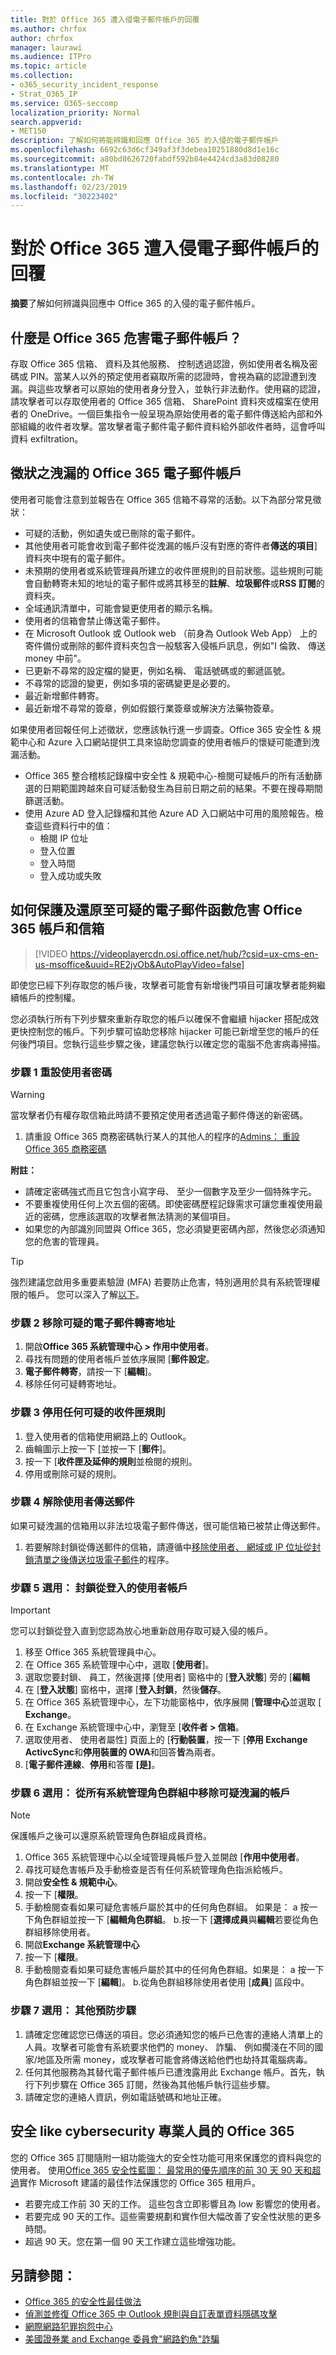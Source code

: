 ```yaml
---
title: 對於 Office 365 遭入侵電子郵件帳戶的回覆
ms.author: chrfox
author: chrfox
manager: laurawi
ms.audience: ITPro
ms.topic: article
ms.collection:
- o365_security_incident_response
- Strat_O365_IP
ms.service: O365-seccomp
localization_priority: Normal
search.appverid:
- MET150
description: 了解如何將能辨識和回應 Office 365 的入侵的電子郵件帳戶
ms.openlocfilehash: 6692c63d6cf349af3f3debea10251880d8d1e16c
ms.sourcegitcommit: a80bd8626720fabdf592b84e4424cd3a83d08280
ms.translationtype: MT
ms.contentlocale: zh-TW
ms.lasthandoff: 02/23/2019
ms.locfileid: "30223402"
---
```

# <a name="responding-to-a-compromised-email-account-in-office-365"></a>對於 Office 365 遭入侵電子郵件帳戶的回覆

**摘要**了解如何辨識與回應中 Office 365 的入侵的電子郵件帳戶。

## <a name="what-is-a-compromised-email-account-in-office-365"></a>什麼是 Office 365 危害電子郵件帳戶？
存取 Office 365 信箱、 資料及其他服務、 控制透過認證，例如使用者名稱及密碼或 PIN。當某人以外的預定使用者竊取所需的認證時，會視為竊的認證遭到洩漏。與這些攻擊者可以原始的使用者身分登入，並執行非法動作。使用竊的認證，請攻擊者可以存取使用者的 Office 365 信箱、 SharePoint 資料夾或檔案在使用者的 OneDrive。一個巨集指令一般呈現為原始使用者的電子郵件傳送給內部和外部組織的收件者攻擊。當攻擊者電子郵件電子郵件資料給外部收件者時，這會呼叫資料 exfiltration。

## <a name="symptoms-of-a-compromised-office-365-email-account"></a>徵狀之洩漏的 Office 365 電子郵件帳戶
使用者可能會注意到並報告在 Office 365 信箱不尋常的活動。以下為部分常見徵狀：
- 可疑的活動，例如遺失或已刪除的電子郵件。
- 其他使用者可能會收到電子郵件從洩漏的帳戶沒有對應的寄件者**傳送的項目**] 資料夾中現有的電子郵件。
- 未預期的使用者或系統管理員所建立的收件匣規則的目前狀態。這些規則可能會自動轉寄未知的地址的電子郵件或將其移至的**註解**、**垃圾郵件**或**RSS 訂閱**的資料夾。
- 全域通訊清單中，可能會變更使用者的顯示名稱。
- 使用者的信箱會禁止傳送電子郵件。
- 在 Microsoft Outlook 或 Outlook web （前身為 Outlook Web App） 上的寄件備份或刪除的郵件資料夾包含一般駭客入侵帳戶訊息，例如"I 倫敦、 傳送 money 中前"。
- 已更新不尋常的設定檔的變更，例如名稱、 電話號碼或的郵遞區號。
- 不尋常的認證的變更，例如多項的密碼變更是必要的。
- 最近新增郵件轉寄。
- 最近新增不尋常的簽章，例如假銀行業簽章或解決方法藥物簽章。

如果使用者回報任何上述徵狀，您應該執行進一步調查。Office 365 安全性 & 規範中心和 Azure 入口網站提供工具來協助您調查的使用者帳戶的懷疑可能遭到洩漏活動。
- Office 365 整合稽核記錄檔中安全性 & 規範中心-檢閱可疑帳戶的所有活動篩選的日期範圍跨越來自可疑活動發生為目前日期之前的結果。不要在搜尋期間篩選活動。
- 使用 Azure AD 登入記錄檔和其他 Azure AD 入口網站中可用的風險報告。檢查這些資料行中的值：
    - 檢閱 IP 位址
    - 登入位置
    - 登入時間
    - 登入成功或失敗

## <a name="how-to-secure-and-restore-email-function-to-a-suspected-compromised-office-365-account-and-mailbox"></a>如何保護及還原至可疑的電子郵件函數危害 Office 365 帳戶和信箱

> [!VIDEO https://videoplayercdn.osi.office.net/hub/?csid=ux-cms-en-us-msoffice&uuid=RE2jvOb&AutoPlayVideo=false]

即使您已經下列存取您的帳戶後，攻擊者可能會有新增後門項目可讓攻擊者能夠繼續帳戶的控制權。

您必須執行所有下列步驟來重新存取您的帳戶以確保不會繼續 hijacker 搭配成效更快控制您的帳戶。下列步驟可協助您移除 hijacker 可能已新增至您的帳戶的任何後門項目。您執行這些步驟之後，建議您執行以確定您的電腦不危害病毒掃描。

### <a name="step-1-reset-the-users-password"></a>步驟 1 重設使用者密碼
> [!WARNING]
> 當攻擊者仍有權存取信箱此時請不要預定使用者透過電子郵件傳送的新密碼。

1. 請重設 Office 365 商務密碼執行某人的其他人的程序的[Admins： 重設 Office 365 商務密碼](https://support.office.com/article/admins-reset-office-365-business-passwords-7a5d073b-7fae-4aa5-8f96-9ecd041aba9c)

**附註：**
- 請確定密碼強式而且它包含小寫字母、 至少一個數字及至少一個特殊字元。 
- 不要重複使用任何上次五個的密碼。即使密碼歷程記錄需求可讓您重複使用最近的密碼，您應該選取的攻擊者無法猜測的某個項目。
- 如果您的內部識別同盟與 Office 365，您必須變更密碼內部，然後您必須通知您的危害的管理員。

> [!TIP]
> 強烈建議您啟用多重要素驗證 (MFA) 若要防止危害，特別適用於具有系統管理權限的帳戶。 您可以深入了解[以下](https://support.office.com/en-us/article/Set-up-multi-factor-authentication-for-Office-365-users-8f0454b2-f51a-4d9c-bcde-2c48e41621c6)。

### <a name="step-2-remove-suspicious-email-forwarding-addresses"></a>步驟 2 移除可疑的電子郵件轉寄地址
1. 開啟**Office 365 系統管理中心 > 作用中使用者**。
2. 尋找有問題的使用者帳戶並依序展開 [**郵件設定**。
3. **電子郵件轉寄**，請按一下 [**編輯**]。
4. 移除任何可疑轉寄地址。

### <a name="step-3-disable-any-suspicious-inbox-rules"></a>步驟 3 停用任何可疑的收件匣規則
1. 登入使用者的信箱使用網路上的 Outlook。
2. 齒輪圖示上按一下 [並按一下 [**郵件**]。
3. 按一下 [**收件匣及延伸的規則**並檢閱的規則。
4. 停用或刪除可疑的規則。

### <a name="step-4-unblock-the-user-from-sending-mail"></a>步驟 4 解除使用者傳送郵件
如果可疑洩漏的信箱用以非法垃圾電子郵件傳送，很可能信箱已被禁止傳送郵件。
1. 若要解除封鎖從傳送郵件的信箱，請遵循中[移除使用者、 網域或 IP 位址從封鎖清單之後傳送垃圾電子郵件](https://docs.microsoft.com/Office365/SecurityCompliance/removing-a-user-domain-or-ip-address-from-a-block-list-after-sending-spam-email )的程序。

### <a name="step-5-optional-block-the-user-account-from-signing-in"></a>步驟 5 選用： 封鎖從登入的使用者帳戶
> [!IMPORTANT]
> 您可以封鎖從登入直到您認為放心地重新啟用存取可疑入侵的帳戶。

1. 移至 Office 365 系統管理員中心。
2. 在 Office 365 系統管理中心中，選取 [**使用者**]。
3. 選取您要封鎖、 員工，然後選擇 [使用者] 窗格中的 [**登入狀態**] 旁的 [**編輯**
4. 在 [**登入狀態**] 窗格中，選擇 [**登入封鎖**，然後**儲存**。 
5. 在 Office 365 系統管理中心，左下功能窗格中，依序展開 [**管理中心**並選取 [ **Exchange**。
6. 在 Exchange 系統管理中心中，瀏覽至 [**收件者 > 信箱**。
7. 選取使用者、 使用者屬性] 頁面上的 [**行動裝置**，按一下 [**停用 Exchange ActivcSync**和**停用裝置的 OWA**和回答**皆**為兩者。
8. [**電子郵件連線**、**停用**和答覆 **[是]**。 

### <a name="step-6-optional-remove-the-suspected-compromised-account-from-all-administrative-role-groups"></a>步驟 6 選用： 從所有系統管理角色群組中移除可疑洩漏的帳戶
> [!NOTE]
> 保護帳戶之後可以還原系統管理角色群組成員資格。

1. Office 365 系統管理中心以全域管理員帳戶登入並開啟 [**作用中使用者**。
2. 尋找可疑危害帳戶及手動檢查是否有任何系統管理角色指派給帳戶。
3. 開啟**安全性 & 規範中心**。
4. 按一下 [**權限**。
5. 手動檢閱查看如果可疑危害帳戶屬於其中的任何角色群組。 如果是： a 按一下角色群組並按一下 [**編輯角色群組**。 b.按一下 [**選擇成員**與**編輯**若要從角色群組移除使用者。
6. 開啟**Exchange 系統管理中心**
7. 按一下 [**權限**。
8. 手動檢閱查看如果可疑危害帳戶屬於其中的任何角色群組。如果是： a 按一下角色群組並按一下 [**編輯**]。 b.從角色群組移除使用者使用 [**成員**] 區段中。

### <a name="step-7-optional-additional-precautionary-steps"></a>步驟 7 選用： 其他預防步驟
1. 請確定您確認您已傳送的項目。您必須通知您的帳戶已危害的連絡人清單上的人員。攻擊者可能會有系統要求他們的 money、 詐騙、 例如擱淺在不同的國家/地區及所需 money，或攻擊者可能會將傳送給他們也劫持其電腦病毒。
2. 任何其他服務為其替代電子郵件帳戶已遭洩露用此 Exchange 帳戶。首先，執行下列步驟在 Office 365 訂閱，然後為其他帳戶執行這些步驟。
3. 請確定您的連絡人資訊，例如電話號碼和地址正確。

## <a name="secure-office-365-like-a-cybersecurity-pro"></a>安全 like cybersecurity 專業人員的 Office 365
您的 Office 365 訂閱隨附一組功能強大的安全性功能可用來保護您的資料與您的使用者。 使用[Office 365 安全性藍圖： 最常用的優先順序的前 30 天 90 天和超過](https://support.office.com/article/Office-365-security-roadmap-Top-priorities-for-the-first-30-days-90-days-and-beyond-28c86a1c-e4dd-4aad-a2a6-c768a21cb352)實作 Microsoft 建議的最佳作法保護您的 Office 365 租用戶。
- 若要完成工作前 30 天的工作。 這些包含立即影響且為 low 影響您的使用者。
- 若要完成 90 天的工作。這些需要規劃和實作但大幅改善了安全性狀態的更多時間。
- 超過 90 天。您在第一個 90 天工作建立這些增強功能。

## <a name="see-also"></a>另請參閱：
- [Office 365 的安全性最佳做法](https://support.office.com/article/Security-best-practices-for-Office-365-9295e396-e53d-49b9-ae9b-0b5828cdedc3)
- [偵測並修復 Office 365 中 Outlook 規則與自訂表單資料隱碼攻擊](detect-and-remediate-outlook-rules-forms-attack.md)
- [網際網路犯罪抱怨中心](http://www.ic3.gov/preventiontips.aspx)
- [美國證券業 and Exchange 委員會"網路釣魚"詐騙](http://www.sec.gov/investor/pubs/phishing.htm)
